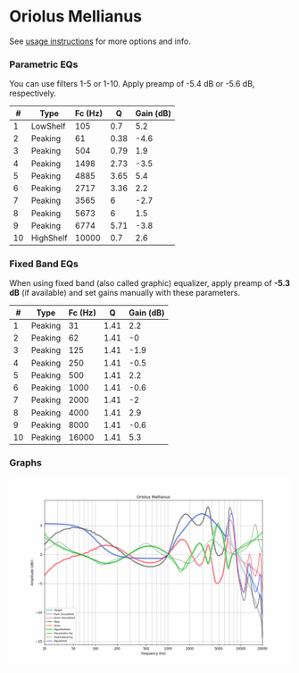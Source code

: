 # Oriolus Mellianus
See [usage instructions](https://github.com/jaakkopasanen/AutoEq#usage) for more options and info.

### Parametric EQs
You can use filters 1-5 or 1-10. Apply preamp of -5.4 dB or -5.6 dB, respectively.

|   # | Type      |   Fc (Hz) |    Q |   Gain (dB) |
|-----|-----------|-----------|------|-------------|
|   1 | LowShelf  |       105 | 0.7  |         5.2 |
|   2 | Peaking   |        61 | 0.38 |        -4.6 |
|   3 | Peaking   |       504 | 0.79 |         1.9 |
|   4 | Peaking   |      1498 | 2.73 |        -3.5 |
|   5 | Peaking   |      4885 | 3.65 |         5.4 |
|   6 | Peaking   |      2717 | 3.36 |         2.2 |
|   7 | Peaking   |      3565 | 6    |        -2.7 |
|   8 | Peaking   |      5673 | 6    |         1.5 |
|   9 | Peaking   |      6774 | 5.71 |        -3.8 |
|  10 | HighShelf |     10000 | 0.7  |         2.6 |

### Fixed Band EQs
When using fixed band (also called graphic) equalizer, apply preamp of **-5.3 dB** (if available) and set gains manually with these parameters.

|   # | Type    |   Fc (Hz) |    Q |   Gain (dB) |
|-----|---------|-----------|------|-------------|
|   1 | Peaking |        31 | 1.41 |         2.2 |
|   2 | Peaking |        62 | 1.41 |        -0   |
|   3 | Peaking |       125 | 1.41 |        -1.9 |
|   4 | Peaking |       250 | 1.41 |        -0.5 |
|   5 | Peaking |       500 | 1.41 |         2.2 |
|   6 | Peaking |      1000 | 1.41 |        -0.6 |
|   7 | Peaking |      2000 | 1.41 |        -2   |
|   8 | Peaking |      4000 | 1.41 |         2.9 |
|   9 | Peaking |      8000 | 1.41 |        -0.6 |
|  10 | Peaking |     16000 | 1.41 |         5.3 |

### Graphs
![](./Oriolus%20Mellianus.png)
